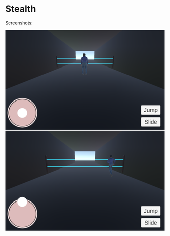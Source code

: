 # Stealth

Screenshots:

![alt tag](https://github.com/dhurley/Stealth/blob/master/Screenshots/Screenshot_2016-01-17-01-04-09.png)
![alt tag](https://github.com/dhurley/Stealth/blob/master/Screenshots/Screenshot_2016-01-17-01-04-55.png)
